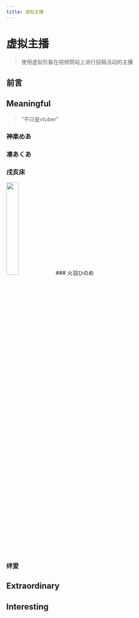 ```yaml
---
title: 虚拟主播
---
```


# 虚拟主播

>使用虚拟形象在视频网站上进行投稿活动的主播

## 前言

## Meaningful
>“不只是vtuber”
### 神楽めあ

### 凑あくあ

### 戌亥床
<img src="https://pic.imgdb.cn/item/62cdff4bf54cd3f93741c01a.jpg" width=25% />
### 火羽ひのめ

### 绊爱

## Extraordinary

## Interesting
